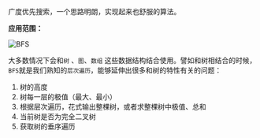 广度优先搜索，一个思路明朗，实现起来也舒服的算法。

**应用范围：**

![BFS](https://cdn.jsdelivr.net/gh/Winniekun/cloudImg@master/uPic/image-20210815123319840.png)

大多数情况下会和`树` 、`图`、`数组` 这些数据结构结合使用。譬如和树相结合的时候，`BFS`就是我们熟知的`层次遍历`，能够延伸出很多和树的特性有关的问题：

1. 树的高度
2. 树每一层的极值（最大、最小）
3. 根据层次遍历，花式输出整棵树，或者求整棵树中极值、总和
4. 当前树是否为完全二叉树
5. 获取树的垂序遍历
